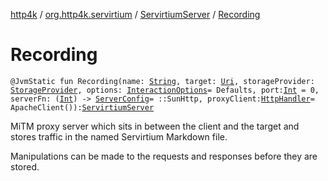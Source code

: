 [http4k](../../index.md) / [org.http4k.servirtium](../index.md) / [ServirtiumServer](index.md) / [Recording](./-recording.md)

# Recording

`@JvmStatic fun Recording(name: `[`String`](https://kotlinlang.org/api/latest/jvm/stdlib/kotlin/-string/index.html)`, target: `[`Uri`](../../org.http4k.core/-uri/index.md)`, storageProvider: `[`StorageProvider`](../-storage-provider.md)`, options: `[`InteractionOptions`](../-interaction-options/index.md)` = Defaults, port: `[`Int`](https://kotlinlang.org/api/latest/jvm/stdlib/kotlin/-int/index.html)` = 0, serverFn: (`[`Int`](https://kotlinlang.org/api/latest/jvm/stdlib/kotlin/-int/index.html)`) -> `[`ServerConfig`](../../org.http4k.server/-server-config/index.md)` = ::SunHttp, proxyClient: `[`HttpHandler`](../../org.http4k.core/-http-handler.md)` = ApacheClient()): `[`ServirtiumServer`](index.md)

MiTM proxy server which sits in between the client and the target and stores traffic in the
named Servirtium Markdown file.

Manipulations can be made to the requests and responses before they are stored.

